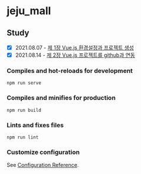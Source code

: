 # jeju_mall

## Study
- [x] 2021.08.07 - [제 1장  Vue.js 환경설정과 프로젝트 생성](https://acet.pe.kr/848)
- [x]  2021.08.14 - [제 2장 Vue.js 프로젝트를 github과 연동](https://acet.pe.kr/854)

### Compiles and hot-reloads for development
```
npm run serve
```

### Compiles and minifies for production
```
npm run build
```

### Lints and fixes files
```
npm run lint
```

### Customize configuration
See [Configuration Reference](https://cli.vuejs.org/config/).
